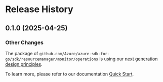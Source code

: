 # Release History

## 0.1.0 (2025-04-25)
### Other Changes

The package of `github.com/Azure/azure-sdk-for-go/sdk/resourcemanager/monitor/operations` is using our [next generation design principles](https://azure.github.io/azure-sdk/general_introduction.html).

To learn more, please refer to our documentation [Quick Start](https://aka.ms/azsdk/go/mgmt).